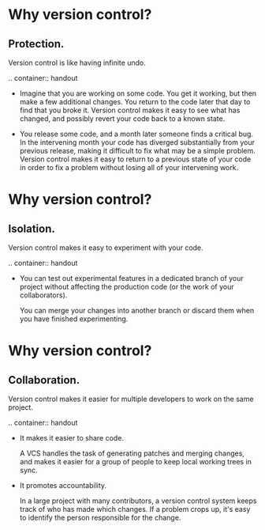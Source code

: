 Why version control?
====================

Protection.
-----------

Version control is like having infinite undo.

.. container:: handout

   - Imagine that you are working on some code.  You get it working, but
     then make a few additional changes.  You return to the code later that
     day to find that you broke it.  Version control makes it easy to see
     what has changed, and possibly revert your code back to a known state.

   - You release some code, and a month later someone finds a critical bug.
     In the intervening month your code has diverged substantially from your
     previous release, making it difficult to fix what may be a simple
     problem.  Version control makes it easy to return to a previous state of
     your code in order to fix a problem without losing all of your
     intervening work.

Why version control?
====================

Isolation.
----------

Version control makes it easy to experiment with your code.

.. container:: handout

   - You can test out experimental features in a dedicated branch of your
     project without affecting the production code (or the work of your
     collaborators).

     You can merge your changes into another branch or discard them when
     you have finished experimenting.

Why version control?
====================

Collaboration.
--------------

Version control makes it easier for multiple developers to work on the same
project.

.. container:: handout

   - It makes it easier to share code.

     A VCS handles the task of generating patches and merging changes, and
     makes it easier for a group of people to keep local working trees in
     sync.

   - It promotes accountability.

     In a large project with many contributors, a version control system
     keeps track of who has made which changes.  If a problem crops up,
     it's easy to identify the person responsible for the change.

